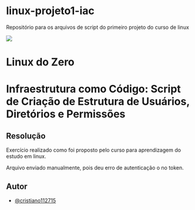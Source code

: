 # linux-projeto1-iac
Repositório para os arquivos de script do primeiro projeto do curso de linux

![ ](https://hermes.digitalinnovation.one/tracks/0edd1398-7cee-4295-98cf-8dd5a41d28fb.png)

#  Linux do Zero #


# Infraestrutura como Código: Script de Criação de Estrutura de Usuários, Diretórios e Permissões #

## Resolução ##

Exercício realizado como foi proposto pelo curso para aprendizagem do estudo em linux.

Arquivo enviado manualmente, pois deu erro de autenticação o no token.
## Autor

- [@cristiano112715](https://github.com/cristiano112715/linux-projeto1-iac)

